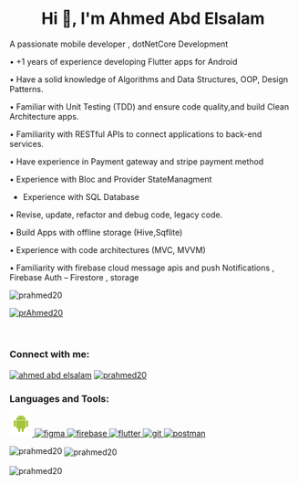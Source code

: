 



<h1 align="center">Hi 👋, I'm Ahmed Abd Elsalam</h1>
<h0 align="start">

  A passionate mobile developer , dotNetCore Development
  
  
• +1 years of experience developing Flutter apps for Android
  
• Have a solid knowledge of Algorithms and Data Structures, OOP, Design Patterns.
  
• Familiar with Unit Testing (TDD) and ensure code quality,and build Clean Architecture
apps.
  
• Familiarity with RESTful APIs to connect applications to back-end services.
  
• Have experience in Payment gateway and stripe payment method
  
• Experience with Bloc and Provider StateManagment

- Experience with SQL Database 
  
• Revise, update, refactor and debug code, legacy code.
  
• Build Apps with offline storage (Hive,Sqflite)
  
• Experience with code architectures (MVC, MVVM)
  
• Familiarity with firebase cloud message apis and push Notifications , Firebase Auth –
Firestore , storage
</h0>

<p align="left"> <img src="https://komarev.com/ghpvc/?username=prahmed20&label=Profile%20views&color=0e75b6&style=flat" alt="prahmed20" /> </p>

<p align="left"> <a href="https://github.com/ryo-ma/github-profile-trophy"><img src="https://github-profile-trophy.vercel.app/?username=prAhmed20" alt="prAhmed20" /></a> </p>

<p align="left"> <a href="https://twitter.com/" target="blank"><img src="https://img.shields.io/twitter/follow/?logo=twitter&style=for-the-badge" alt="" /></a> </p>

<h3 align="left">Connect with me:</h3>
<p align="left">
<a href="[https://linkedin.com/in/ahmed abd elsalam](http://www.linkedin.com/in/ahmed-abd-elsalam-8a84461b5)" target="blank"><img align="center" src="https://raw.githubusercontent.com/rahuldkjain/github-profile-readme-generator/master/src/images/icons/Social/linked-in-alt.svg" alt="ahmed abd elsalam" height="30" width="40" /></a>
<a href="https://fb.com/prahmed20" target="blank"><img align="center" src="https://raw.githubusercontent.com/rahuldkjain/github-profile-readme-generator/master/src/images/icons/Social/facebook.svg" alt="prahmed20" height="30" width="40" /></a>
</p>

<h3 align="left">Languages and Tools:</h3>
<p align="left"> <a href="https://developer.android.com" target="_blank" rel="noreferrer"> <img src="https://raw.githubusercontent.com/devicons/devicon/master/icons/android/android-original-wordmark.svg" alt="android" width="40" height="40"/> </a> <a href="https://www.figma.com/" target="_blank" rel="noreferrer"> <img src="https://www.vectorlogo.zone/logos/figma/figma-icon.svg" alt="figma" width="40" height="40"/> </a> <a href="https://firebase.google.com/" target="_blank" rel="noreferrer"> <img src="https://www.vectorlogo.zone/logos/firebase/firebase-icon.svg" alt="firebase" width="40" height="40"/> </a> <a href="https://flutter.dev" target="_blank" rel="noreferrer"> <img src="https://www.vectorlogo.zone/logos/flutterio/flutterio-icon.svg" alt="flutter" width="40" height="40"/> </a> <a href="https://git-scm.com/" target="_blank" rel="noreferrer"> <img src="https://www.vectorlogo.zone/logos/git-scm/git-scm-icon.svg" alt="git" width="40" height="40"/> </a> <a href="https://postman.com" target="_blank" rel="noreferrer"> <img src="https://www.vectorlogo.zone/logos/getpostman/getpostman-icon.svg" alt="postman" width="40" height="40"/> </a> </p>

<p><img align="left" src="https://github-readme-stats.vercel.app/api/top-langs?username=prahmed20&show_icons=true&locale=en&layout=compact" alt="prahmed20" /></p>

<p>&nbsp;<img align="center" src="https://github-readme-stats.vercel.app/api?username=prahmed20&show_icons=true&locale=en" alt="prahmed20" /></p>

<p><img align="center" src="https://github-readme-streak-stats.herokuapp.com/?user=prahmed20&" alt="prahmed20" /></p>
